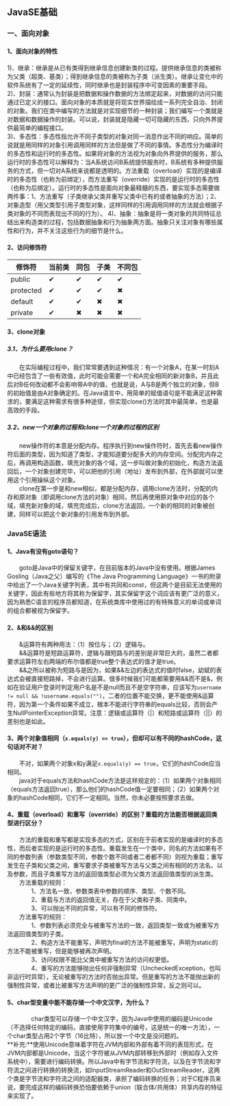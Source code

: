 ## JavaSE基础
### 一、面向对象
#### 1、面向对象的特性
1)、继承：继承是从已有类得到继承信息创建新类的过程。提供继承信息的类被称为父类（超类、基类）；得到继承信息的类被称为子类（派生类）。继承让变化中的软件系统有了一定的延续性，同时继承也是封装程序中可变因素的重要手段。  
2)、封装：通常认为封装是把数据和操作数据的方法绑定起来，对数据的访问只能通过已定义的接口。面向对象的本质就是将现实世界描绘成一系列完全自治、封闭的对象。我们在类中编写的方法就是对实现细节的一种封装；我们编写一个类就是对数据和数据操作的封装。可以说，封装就是隐藏一切可隐藏的东西，只向外界提供最简单的编程接口。  
3)、多态性：多态性指允许不同子类型的对象对同一消息作出不同的响应。简单的说就是用同样的对象引用调用同样的方法但是做了不同的事情。多态性分为编译时的多态性和运行时的多态性。如果将对象的方法视为对象向外界提供的服务，那么运行时的多态性可以解释为：当A系统访问B系统提供服务时，B系统有多种提供服务的方式，但一切对A系统来说都是透明的。方法重载（overload）实现的是编译时的多态性（也称为前绑定），而方法重写（override）实现的是运行时的多态性（也称为后绑定）。运行时的多态性是面向对象最精髓的东西，要实现多态需要做两件事：1、方法重写（子类继承父类并重写父类中已有的或者抽象的方法）；2、对象造型（用父类型引用子类型对象，这样同样的引用调用同样的方法就会根据子类对象的不同而表现出不同的行为）。
4)、抽象：抽象是将一类对象的共同特征总结出来构造类的过程，包括数据抽象和行为抽象两方面。抽象只关注对象有哪些属性和行为，并不关注这些行为的细节是什么。
#### 2、访问修饰符
|修饰符|当前类|同包|子类|不同包|
|-----|-----|----|----|-----|
|public| ✔ | ✔  | ✔ |  ✔  |
|protected|✔| ✔ | ✔ |  ✖  |
|default|✔ | ✔  | ✖ |  ✖  |
|private|✔ | ✖  | ✖ |  ✖  |
#### 3、clone对象
##### 3.1、为什么要用clone？
　　在实际编程过程中，我们常常要遇到这种情况：有一个对象A，在某一时刻A中已经包含了一些有效值，此时可能会需要一个和A完全相同的新对象B，并且此后对B任何改动都不会影响带A中的值，也就是说，A与B是两个独立的对象，但B的初始值是由A对象确定的。在Java语言中，用简单的赋值语句是不能满足这种需求的，要满足这种需求有很多种途径，但实现clone()方法时其中最简单，也是最高效的手段。
##### 3.2、new一个对象的过程和clone一个对象的过程的区别
　　new操作符的本意是分配内存。程序执行到new操作符时，首先去看new操作符后面的类型，因为知道了类型，才能知道要分配多大的内存空间。分配完内存之后，再调用构造函数，填充对象的各个域，这一步叫做对象的初始化，构造方法返回后，一个对象创建完毕，可以把他的引用（地址）发布到外部，在外部就可以使用这个引用操纵这个对象。  
　　clone在第一步是和new相似，都是分配内存，调用clone方法时，分配的内存和原对象（即调用clone方法的对象）相同，然后再使用原对象中对应的各个域，填充新对象的域，填充完成后，clone方法返回，一个新的相同的对象被创建，同样可以把这个新对象的引用发布到外部。
### JavaSE语法
#### 1、Java有没有goto语句？
　　goto是Java中的保留关键字，在目前版本的Java中没有使用。根据James Gosling（Java之父）编写的《The Java Programming Language》一书的附录中给出了一个Java关键字列表，其中有共同和const，但这两个是目前无法使用的关键字，因此有些地方将其称为保留字，其实保留字这个词应该有更广泛的意义，因为熟悉C语言的程序员都知道，在系统类库中使用过的有特殊意义的单词或单词的组合都被视为保留字。
#### 2、&和&&的区别
　　&运算符有两种用法：（1）按位与；（2）逻辑与。  
　　&&运算符是短路运算符，逻辑与跟短路与的差别是非常巨大的，虽然二者都要求运算符左右两端的布尔值都是true整个表达式的值才是true。  
　　&&之所以被称为短路与是因为，如果&&左边的表达式的值时false，幼斌的表达式会被直接短路掉，不会进行运算。很多时候我们可能都需要用&&而不是&，例如在验证用户登录时判定用户名是不是null而且不是空字符串，应该写为`username != null && !username.equals("")`，二者的位置不能交换，更不能使用&运算符，因为第一个条件如果不成立，根本不能进行字符串的equals比较，否则会产生NullPointerException异常。注意：逻辑或运算符（|）和短路或运算符（||）的差别也是如此。
#### 3、两个对象值相同（`x.equals(y) == true`），但却可以有不同的hashCode，这句话对不对？
　　不对，如果两个对象x和y满足`x.equals(y) == true`，它们的hashCode应当相同。  
　　java对于equals方法和hashCode方法是这样规定的：（1）如果两个对象相同（equals方法返回true），那么他们的hashCode值一定要相同；（2）如果两个对象的hashCode相同，它们不一定相同。当然，你未必要按照要求去做。
#### 4、重载（overload）和重写（override）的区别？重载的方法能否根据返回类型进行区分？
　　方法的重载和重写都是实现多态的方式，区别在于前者实现的是编译时的多态性，而后者实现的是运行时的多态性。重载发生在一个类中，同名的方法如果有不同的参数列表（参数类型不同，参数个数不同或者二者都不同）则视为重载；重写发生在子类和父类之间，重写要求子类被重写方法与父类之间有相同的方法名、以及参数，而且子类重写方法的返回值类型必须为父类方法返回值类型的派生类。  
　　方法重载的规则：  
　　　　1、方法名一致，参数类表中参数的顺序、类型、个数不同。  
　　　　2、重载与方法的返回值无关，存在于父类和子类、同类中。  
　　　　3、可以抛出不同的异常，可以有不同的修饰符。  
　　方法重写的规则：  
　　　　1、参数列表必须完全与被重写方法的一致，返回类型一致或为被重写方法返回值类型的子类。  
　　　　2、构造方法不能重写，声明为final的方法不能被重写，声明为static的方法不能被重写，但是能够被再次声明。  
　　　　3、访问权限不能比父类中被重写方法的访问权更低。  
　　　　4、重写的方法能够抛出任何非强制异常（UncheckedException，也叫非运行时异常），无论被重写的方法时否抛出异常。但是重写的方法不能抛出新的强制性异常，或者比被重写方法声明的更广泛的强制性异常，反之则可以。
#### 5、char型变量中能不能存储一个中文汉字，为什么？
　　　　char类型可以存储一个中文汉字，因为Java中使用的编码是Unicode（不选择任何特定的编码，直接使用字符集中的编号，这是统一的唯一方法），一个char类型占用2个字节（16比特），所以放一个中文是没问题的。  
**补充:**使用Unicode意味着字符在JVM内部和外部有着不同的表现形式，在JVM内部都是Unicode，当这个字符被从JVM内部转移到外部时（例如存入文件系统中），需要进行编码转换。所以Java中有字节流和字符流，以及在字节流和字符流之间进行转换的转换流，如InputStreamReader和OutStreamReader，这两个类是字节流和字符流之间的适配器类，承担了编码转换的任务；对于C程序员来说，要完成这样的编码转换恐怕要依赖于union（联合体/共用体）共享内存的特征来实现了。
